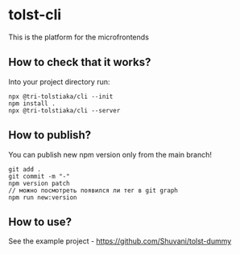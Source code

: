 # tolst-cli
This is the platform for the microfrontends

## How to check that it works?
Into your project directory run:
```
npx @tri-tolstiaka/cli --init
npm install .
npx @tri-tolstiaka/cli --server
```

## How to publish?
You can publish new npm version only from the main branch!
```
git add .
git commit -m "-"
npm version patch
// можно посмотреть появился ли тег в git graph
npm run new:version
```

## How to use?
See the example project - https://github.com/Shuvani/tolst-dummy
